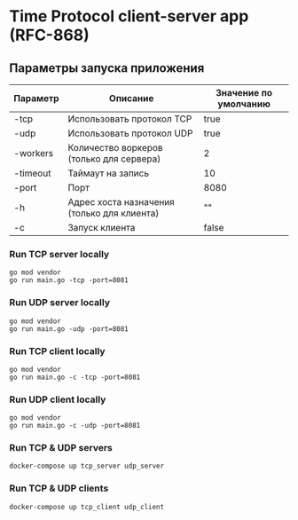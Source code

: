 # Time Protocol client-server app (RFC-868)


## Параметры запуска приложения
|Параметр|Описание|Значение по умолчанию|
|-----|------|-------|
|-tcp|Использовать протокол TCP|true|
|-udp|Использовать протокол UDP|true|
|-workers|Количество воркеров (только для сервера)|2|
|-timeout|Таймаут на запись|10|
|-port|Порт|8080|
|-h|Адрес хоста назначения (только для клиента)|""|
|-с|Запуск клиента|false|

### Run TCP server locally
```shell
go mod vendor
go run main.go -tcp -port=8081
```

### Run UDP server locally
```shell
go mod vendor
go run main.go -udp -port=8081
```

### Run TCP client locally
```shell
go mod vendor
go run main.go -c -tcp -port=8081
```

### Run UDP client locally
```shell
go mod vendor
go run main.go -c -udp -port=8081
```

### Run TCP & UDP servers
```shell
docker-compose up tcp_server udp_server
```

### Run TCP & UDP clients
```shell
docker-compose up tcp_client udp_client
```